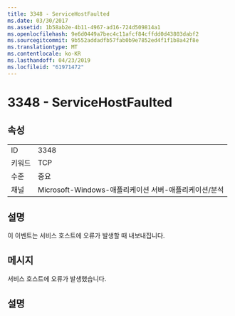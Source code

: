 ```yaml
---
title: 3348 - ServiceHostFaulted
ms.date: 03/30/2017
ms.assetid: 1b58ab2e-4b11-4967-ad16-724d509814a1
ms.openlocfilehash: 9e6d0449a7bec4c11afcf84cffdd0d43803dabf2
ms.sourcegitcommit: 9b552addadfb57fab0b9e7852ed4f1f1b8a42f8e
ms.translationtype: MT
ms.contentlocale: ko-KR
ms.lasthandoff: 04/23/2019
ms.locfileid: "61971472"
---
```

# <a name="3348---servicehostfaulted"></a>3348 - ServiceHostFaulted
## <a name="properties"></a>속성  
  
|||  
|-|-|  
|ID|3348|  
|키워드|TCP|  
|수준|중요|  
|채널|Microsoft-Windows-애플리케이션 서버-애플리케이션/분석|  
  
## <a name="description"></a>설명  
 이 이벤트는 서비스 호스트에 오류가 발생할 때 내보내집니다.  
  
## <a name="message"></a>메시지  
 서비스 호스트에 오류가 발생했습니다.  
  
## <a name="details"></a>설명
